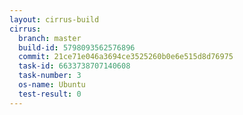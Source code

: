 ```yaml
---
layout: cirrus-build
cirrus:
  branch: master
  build-id: 5798093562576896
  commit: 21ce71e046a3694ce3525260b0e6e515d8d76975
  task-id: 6633738707140608
  task-number: 3
  os-name: Ubuntu
  test-result: 0
---
```

